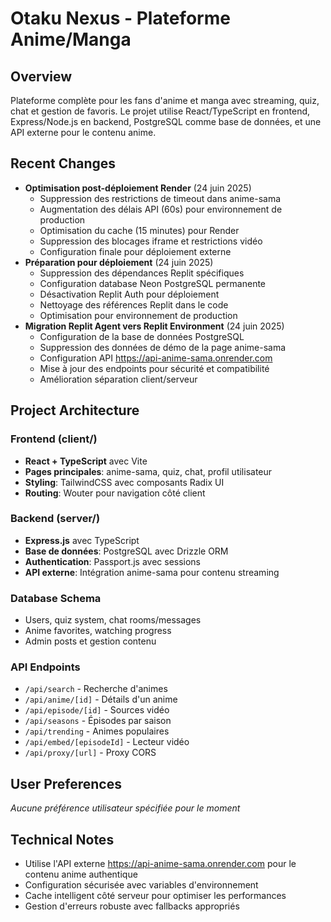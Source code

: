 # Otaku Nexus - Plateforme Anime/Manga

## Overview
Plateforme complète pour les fans d'anime et manga avec streaming, quiz, chat et gestion de favoris. Le projet utilise React/TypeScript en frontend, Express/Node.js en backend, PostgreSQL comme base de données, et une API externe pour le contenu anime.

## Recent Changes
- **Optimisation post-déploiement Render** (24 juin 2025)
  - Suppression des restrictions de timeout dans anime-sama
  - Augmentation des délais API (60s) pour environnement de production
  - Optimisation du cache (15 minutes) pour Render
  - Suppression des blocages iframe et restrictions vidéo
  - Configuration finale pour déploiement externe
- **Préparation pour déploiement** (24 juin 2025)
  - Suppression des dépendances Replit spécifiques
  - Configuration database Neon PostgreSQL permanente
  - Désactivation Replit Auth pour déploiement
  - Nettoyage des références Replit dans le code
  - Optimisation pour environnement de production
- **Migration Replit Agent vers Replit Environment** (24 juin 2025)
  - Configuration de la base de données PostgreSQL
  - Suppression des données de démo de la page anime-sama
  - Configuration API https://api-anime-sama.onrender.com
  - Mise à jour des endpoints pour sécurité et compatibilité
  - Amélioration séparation client/serveur

## Project Architecture

### Frontend (client/)
- **React + TypeScript** avec Vite
- **Pages principales**: anime-sama, quiz, chat, profil utilisateur
- **Styling**: TailwindCSS avec composants Radix UI
- **Routing**: Wouter pour navigation côté client

### Backend (server/)
- **Express.js** avec TypeScript
- **Base de données**: PostgreSQL avec Drizzle ORM
- **Authentication**: Passport.js avec sessions
- **API externe**: Intégration anime-sama pour contenu streaming

### Database Schema
- Users, quiz system, chat rooms/messages
- Anime favorites, watching progress
- Admin posts et gestion contenu

### API Endpoints
- `/api/search` - Recherche d'animes
- `/api/anime/[id]` - Détails d'un anime  
- `/api/episode/[id]` - Sources vidéo
- `/api/seasons` - Épisodes par saison
- `/api/trending` - Animes populaires
- `/api/embed/[episodeId]` - Lecteur vidéo
- `/api/proxy/[url]` - Proxy CORS

## User Preferences
*Aucune préférence utilisateur spécifiée pour le moment*

## Technical Notes
- Utilise l'API externe https://api-anime-sama.onrender.com pour le contenu anime authentique
- Configuration sécurisée avec variables d'environnement
- Cache intelligent côté serveur pour optimiser les performances
- Gestion d'erreurs robuste avec fallbacks appropriés
